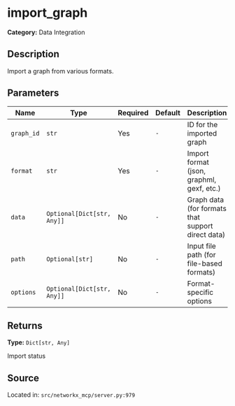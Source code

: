 # import_graph

**Category:** Data Integration

## Description

Import a graph from various formats.

## Parameters

| Name | Type | Required | Default | Description |
|------|------|----------|---------|-------------|
| `graph_id` | `str` | Yes | `-` | ID for the imported graph |
| `format` | `str` | Yes | `-` | Import format (json, graphml, gexf, etc.) |
| `data` | `Optional[Dict[str, Any]]` | No | `-` | Graph data (for formats that support direct data) |
| `path` | `Optional[str]` | No | `-` | Input file path (for file-based formats) |
| `options` | `Optional[Dict[str, Any]]` | No | `-` | Format-specific options |

## Returns

**Type:** `Dict[str, Any]`

Import status

## Source

Located in: `src/networkx_mcp/server.py:979`
